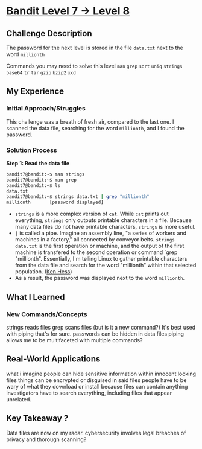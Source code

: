 # [Bandit Level 7 → Level 8](https://overthewire.org/wargames/bandit/bandit8.html)

## Challenge Description
The password for the next level is stored in the file `data.txt` next to the word `millionth`

Commands you may need to solve this level
`man` `grep` `sort` `uniq` `strings` `base64` `tr` `tar` `gzip` `bzip2` `xxd`

## My Experience

### Initial Approach/Struggles
This challenge was a breath of fresh air, compared to the last one. I scanned the data file, searching for the word `millionth`, and I found the password.

### Solution Process

**Step 1: Read the data file**
```bash
bandit7@bandit:~$ man strings
bandit7@bandit:~$ man grep
bandit7@bandit:~$ ls
data.txt
bandit7@bandit:~$ strings data.txt | grep "millionth"
millionth       [password displayed]
```

- `strings` is a more complex version of `cat`. While `cat` prints out everything, `strings` only outputs printable characters in a file. Because many data files do not have printable characters, `strings` is more useful.
- `|` is called a pipe. Imagine an assembly line, "a series of workers and machines in a factory," all connected by conveyor belts. `strings data.txt` is the first operation or machine, and the output of the first machine is transfered to the second operation or command `grep "millionth". Essentially, I'm telling Linux to gather printable characters from the data file and search for the word "millionth" within that selected population. ([Ken Hess](https://www.redhat.com/en/blog/pipes-command-line-linux))
- As a result, the password was displayed next to the word `millionth`.

## What I Learned

### New Commands/Concepts
strings reads files
grep scans files (but is it a new command?) It's best used with piping that's for sure.
passwords can be hidden in data files
piping allows me to be multifaceted with multiple commands?

## Real-World Applications
what i imagine
people can hide sensitive information within innocent looking files
things can be encrypted or disguised in said files
people have to be wary of what they download or install because files can contain anything
investigators have to search everything, including files that appear unrelated.

## Key Takeaway ?
Data files are now on my radar.
cybersecurity involves legal breaches of privacy and thorough scanning?

